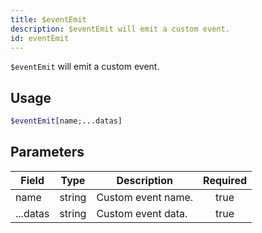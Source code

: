 ```yaml
---
title: $eventEmit
description: $eventEmit will emit a custom event.
id: eventEmit
---
```


`$eventEmit` will emit a custom event.

## Usage

```php
$eventEmit[name;...datas]
```

## Parameters

| Field    | Type   | Description        | Required |
| -------- | ------ | ------------------ | :------: |
| name     | string | Custom event name. |   true   |
| ...datas | string | Custom event data. |   true   |
